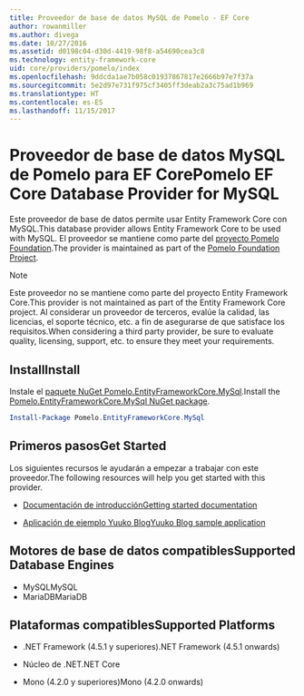 ```yaml
---
title: Proveedor de base de datos MySQL de Pomelo - EF Core
author: rowanmiller
ms.author: divega
ms.date: 10/27/2016
ms.assetid: d0198c04-d30d-4419-98f8-a54690cea3c8
ms.technology: entity-framework-core
uid: core/providers/pomelo/index
ms.openlocfilehash: 9ddcda1ae7b058c01937867817e2666b97e7f37a
ms.sourcegitcommit: 5e2d97e731f975cf3405ff3deab2a3c75ad1b969
ms.translationtype: HT
ms.contentlocale: es-ES
ms.lasthandoff: 11/15/2017
---
```

# <a name="pomelo-ef-core-database-provider-for-mysql"></a><span data-ttu-id="46968-102">Proveedor de base de datos MySQL de Pomelo para EF Core</span><span class="sxs-lookup"><span data-stu-id="46968-102">Pomelo EF Core Database Provider for MySQL</span></span>

<span data-ttu-id="46968-103">Este proveedor de base de datos permite usar Entity Framework Core con MySQL.</span><span class="sxs-lookup"><span data-stu-id="46968-103">This database provider allows Entity Framework Core to be used with MySQL.</span></span> <span data-ttu-id="46968-104">El proveedor se mantiene como parte del [proyecto Pomelo Foundation](https://github.com/PomeloFoundation/Pomelo.EntityFrameworkCore.MySql).</span><span class="sxs-lookup"><span data-stu-id="46968-104">The provider is maintained as part of the [Pomelo Foundation Project](https://github.com/PomeloFoundation/Pomelo.EntityFrameworkCore.MySql).</span></span>

> [!NOTE]  
>
> <span data-ttu-id="46968-105">Este proveedor no se mantiene como parte del proyecto Entity Framework Core.</span><span class="sxs-lookup"><span data-stu-id="46968-105">This provider is not maintained as part of the Entity Framework Core project.</span></span> <span data-ttu-id="46968-106">Al considerar un proveedor de terceros, evalúe la calidad, las licencias, el soporte técnico, etc. a fin de asegurarse de que satisface los requisitos.</span><span class="sxs-lookup"><span data-stu-id="46968-106">When considering a third party provider, be sure to evaluate quality, licensing, support, etc. to ensure they meet your requirements.</span></span>

## <a name="install"></a><span data-ttu-id="46968-107">Install</span><span class="sxs-lookup"><span data-stu-id="46968-107">Install</span></span>

<span data-ttu-id="46968-108">Instale el [paquete NuGet Pomelo.EntityFrameworkCore.MySql](https://www.nuget.org/packages/Pomelo.EntityFrameworkCore.MySql).</span><span class="sxs-lookup"><span data-stu-id="46968-108">Install the [Pomelo.EntityFrameworkCore.MySql NuGet package](https://www.nuget.org/packages/Pomelo.EntityFrameworkCore.MySql).</span></span>

``` powershell
Install-Package Pomelo.EntityFrameworkCore.MySql
```

## <a name="get-started"></a><span data-ttu-id="46968-109">Primeros pasos</span><span class="sxs-lookup"><span data-stu-id="46968-109">Get Started</span></span>

<span data-ttu-id="46968-110">Los siguientes recursos le ayudarán a empezar a trabajar con este proveedor.</span><span class="sxs-lookup"><span data-stu-id="46968-110">The following resources will help you get started with this provider.</span></span>
* [<span data-ttu-id="46968-111">Documentación de introducción</span><span class="sxs-lookup"><span data-stu-id="46968-111">Getting started documentation</span></span>](https://github.com/PomeloFoundation/Pomelo.EntityFrameworkCore.MySql/blob/master/README.md#getting-started)

* [<span data-ttu-id="46968-112">Aplicación de ejemplo Yuuko Blog</span><span class="sxs-lookup"><span data-stu-id="46968-112">Yuuko Blog sample application</span></span>](https://github.com/PomeloFoundation/YuukoBlog)

## <a name="supported-database-engines"></a><span data-ttu-id="46968-113">Motores de base de datos compatibles</span><span class="sxs-lookup"><span data-stu-id="46968-113">Supported Database Engines</span></span>

* <span data-ttu-id="46968-114">MySQL</span><span class="sxs-lookup"><span data-stu-id="46968-114">MySQL</span></span>
* <span data-ttu-id="46968-115">MariaDB</span><span class="sxs-lookup"><span data-stu-id="46968-115">MariaDB</span></span>

## <a name="supported-platforms"></a><span data-ttu-id="46968-116">Plataformas compatibles</span><span class="sxs-lookup"><span data-stu-id="46968-116">Supported Platforms</span></span>

* <span data-ttu-id="46968-117">.NET Framework (4.5.1 y superiores)</span><span class="sxs-lookup"><span data-stu-id="46968-117">.NET Framework (4.5.1 onwards)</span></span>

* <span data-ttu-id="46968-118">Núcleo de .NET</span><span class="sxs-lookup"><span data-stu-id="46968-118">.NET Core</span></span>

* <span data-ttu-id="46968-119">Mono (4.2.0 y superiores)</span><span class="sxs-lookup"><span data-stu-id="46968-119">Mono (4.2.0 onwards)</span></span>
